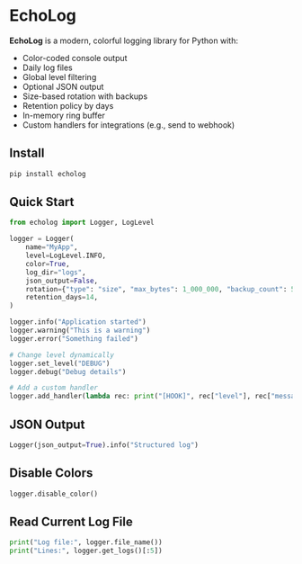 # EchoLog

**EchoLog** is a modern, colorful logging library for Python with:
- Color-coded console output
- Daily log files
- Global level filtering
- Optional JSON output
- Size-based rotation with backups
- Retention policy by days
- In-memory ring buffer
- Custom handlers for integrations (e.g., send to webhook)

## Install
```bash
pip install echolog
````

## Quick Start

```python
from echolog import Logger, LogLevel

logger = Logger(
    name="MyApp",
    level=LogLevel.INFO,
    color=True,
    log_dir="logs",
    json_output=False,
    rotation={"type": "size", "max_bytes": 1_000_000, "backup_count": 5},
    retention_days=14,
)

logger.info("Application started")
logger.warning("This is a warning")
logger.error("Something failed")

# Change level dynamically
logger.set_level("DEBUG")
logger.debug("Debug details")

# Add a custom handler
logger.add_handler(lambda rec: print("[HOOK]", rec["level"], rec["message"]))
```

## JSON Output

```python
Logger(json_output=True).info("Structured log")
```

## Disable Colors

```python
logger.disable_color()
```

## Read Current Log File

```python
print("Log file:", logger.file_name())
print("Lines:", logger.get_logs()[:5])
```